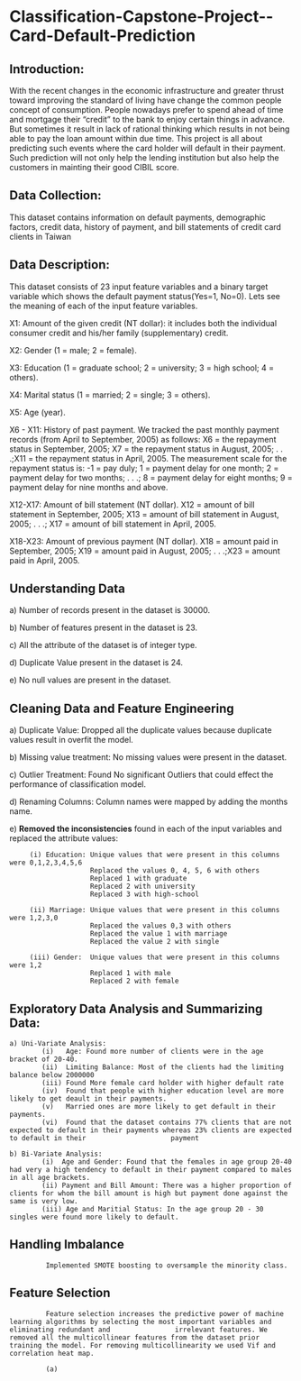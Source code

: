 # Classification-Capstone-Project--Card-Default-Prediction
## Introduction: 
With the recent changes in the economic infrastructure and greater thrust toward improving the standard of living have change the common people concept of consumption. People nowadays prefer to spend ahead of time and mortgage their “credit” to the bank to enjoy certain things in advance. But sometimes it result in lack of rational thinking which results in not being able to pay the loan amount within due time. This project is all about predicting such events where the card holder will default in their payment. Such prediction will not only help the lending institution but also help the customers in mainting their good CIBIL score.
## Data Collection: 
This dataset contains information on default payments, demographic factors, credit data, history of payment, and bill statements of credit card clients in Taiwan
## Data Description:
This dataset consists of 23 input feature variables and a binary target variable which shows the default payment status(Yes=1, No=0). Lets see the meaning of each of the input feature variables.

 X1: Amount of the given credit (NT dollar): it includes both the individual consumer credit and his/her family (supplementary) credit.
 
 X2: Gender (1 = male; 2 = female).
 
 X3: Education (1 = graduate school; 2 = university; 3 = high school; 4 = others).
 
 X4: Marital status (1 = married; 2 = single; 3 = others).
 
 X5: Age (year).
 
 X6 - X11: History of past payment. We tracked the past monthly payment records (from April to September, 2005) as follows: X6 = the repayment status in September, 2005;  X7 = the repayment status in August, 2005; . . .;X11 = the repayment status in April, 2005. The measurement scale for the repayment status is: -1 = pay duly; 1 = payment delay for one month; 2 = payment delay for two months; . . .; 8 = payment delay for eight months; 9 = payment delay for nine months and above.
 
 X12-X17: Amount of bill statement (NT dollar). X12 = amount of bill statement in September, 2005; X13 = amount of bill statement in August, 2005; . . .; X17 = amount of bill statement in April, 2005.
 
 X18-X23: Amount of previous payment (NT dollar). X18 = amount paid in September, 2005; X19 = amount paid in August, 2005; . . .;X23 = amount paid in April, 2005.
 
 ## Understanding Data
 
 a) Number of records present in the dataset is 30000.
 
 b) Number of features present in the dataset is 23.
 
 c) All the attribute of the dataset is of integer type.
 
 d) Duplicate Value present in the dataset is 24.
 
 e) No null values are present in the dataset.
 
 ## Cleaning Data and Feature Engineering
 
 a) Duplicate Value: Dropped all the duplicate values because duplicate values result in overfit the model.
 
 b) Missing value treatment: No missing values were present in the dataset.
 
 c) Outlier Treatment: Found No significant Outliers that could effect the performance of classification model.
 
 d) Renaming Columns: Column names were mapped by adding the months name.
 
 e) **Removed the inconsistencies** found in each of the input variables and replaced the attribute values:
 
 
         (i) Education: Unique values that were present in this columns were 0,1,2,3,4,5,6 
                        Replaced the values 0, 4, 5, 6 with others
                        Replaced 1 with graduate
                        Replaced 2 with university
                        Replaced 3 with high-school
                        
         (ii) Marriage: Unique values that were present in this columns were 1,2,3,0
                        Replaced the values 0,3 with others
                        Replaced the value 1 with marriage
                        Replaced the value 2 with single
                        
         (iii) Gender:  Unique values that were present in this columns were 1,2
                        Replaced 1 with male
                        Replaced 2 with female
                        
  ## Exploratory Data Analysis and Summarizing Data:
    a) Uni-Variate Analysis:
            (i)   Age: Found more number of clients were in the age bracket of 20-40.
            (ii)  Limiting Balance: Most of the clients had the limiting balance below 2000000
            (iii) Found More female card holder with higher default rate
            (iv)  Found that people with higher education level are more likely to get deault in their payments.
            (v)   Married ones are more likely to get default in their payments.
            (vi)  Found that the dataset contains 77% clients that are not expected to default in their payments whereas 23% clients are expected to default in their                     payment
            
    b) Bi-Variate Analysis:
            (i)  Age and Gender: Found that the females in age group 20-40 had very a high tendency to default in their payment compared to males in all age brackets.
            (ii) Payment and Bill Amount: There was a higher proportion of clients for whom the bill amount is high but payment done against the same is very low.
            (iii) Age and Maritial Status: In the age group 20 - 30 singles were found more likely to default.
            
  ## Handling Imbalance
             Implemented SMOTE boosting to oversample the minority class.
             
  ## Feature Selection
             Feature selection increases the predictive power of machine learning algorithms by selecting the most important variables and eliminating redundant and                irrelevant features. We removed all the multicollinear features from the dataset prior training the model. For removing multicollinearity we used Vif and              correlation heat map.
             
             (a) 
      
                    
 

